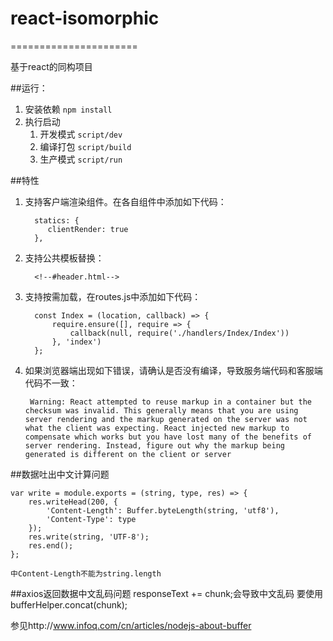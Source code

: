 # react-isomorphic
======================

基于react的同构项目

##运行：
1. 安装依赖 `npm install`
2. 执行启动 
	1. 开发模式 `script/dev`
	2. 编译打包 `script/build`
	3. 生产模式 `script/run`

##特性
1. 支持客户端渲染组件。在各自组件中添加如下代码：

		 statics: {
		    clientRender: true
		 },

2. 支持公共模板替换：
	
		 <!--#header.html-->

3. 支持按需加载，在routes.js中添加如下代码：

		 const Index = (location, callback) => {
			 require.ensure([], require => {
				 callback(null, require('./handlers/Index/Index'))
			 }, 'index')
		 };

4. 如果浏览器端出现如下错误，请确认是否没有编译，导致服务端代码和客服端代码不一致：

		Warning: React attempted to reuse markup in a container but the checksum was invalid. This generally means that you are using server rendering and the markup generated on the server was not what the client was expecting. React injected new markup to compensate which works but you have lost many of the benefits of server rendering. Instead, figure out why the markup being generated is different on the client or server

##数据吐出中文计算问题

	var write = module.exports = (string, type, res) => {
		res.writeHead(200, {
			'Content-Length': Buffer.byteLength(string, 'utf8'),
			'Content-Type': type
		});
		res.write(string, 'UTF-8');
		res.end();
	};

	中Content-Length不能为string.length

##axios返回数据中文乱码问题
	responseText += chunk;会导致中文乱码 要使用 bufferHelper.concat(chunk);

参见http://www.infoq.com/cn/articles/nodejs-about-buffer